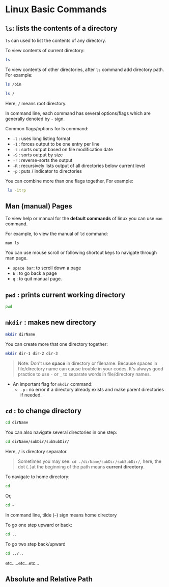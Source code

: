 # Linux Basic Commands

## `ls`: lists the contents of a directory

`ls` can used to list the contents of any directory.

To view contents of current directory:

```bash
ls
```

To view contents of other directories, after `ls` command add directory path. For example:

```bash
ls /bin
```

```bash
ls /
```

Here, `/` means root directory.

In command line, each command has several options/flags which are generally denoted by `-` sign. 

Common flags/options for ls command:

- `-l` : uses long listing format
- `-1` : forces output to be one entry per line
- `-t` : sorts output based on file modification date
- `-S` : sorts output by size
- `-r` : reverse-sorts the output
- `-R` : recursively lists output of all directories below current level
- `-p` : puts / indicator to directories

You can combine more than one flags together, For example:

```bash
 ls -1trp
```

## Man (manual) Pages

To view help or manual for the **default commands** of linux you can use `man` command.

For example, to view the manual of `ld` command:

```bas
man ls
```

You can use mouse scroll or following shortcut keys to navigate through man page.

- `space bar`: to scroll down a page
- `b` : to go back a page
- `q` : to quit manual page.

## `pwd` : prints current working directory

```bash
pwd
```

## `mkdir` : makes new directory

```bash
mkdir dirName
```

You can create more that one directory together:

```bash
mkdir dir-1 dir-2 dir-3
```

> Note: Don't use **space** in directory or filename. Because spaces in file/directory name can cause trouble in your codes. It's always good practice to use `-` or `_` to separate words in file/directory names.

- An important flag for `mkdir` command:
  - `-p` : no error if a directory already exists and make parent directories if needed.

## `cd` : to change directory

```bash
cd dirName
```

You can also navigate several directories in one step:

```bash
cd dirName/subDir/subSubDir/
```

Here, `/` is directory separator.

> Sometimes you may see: `cd ./dirName/subDir/subSubDir/`, here, the dot (`.`)at the beginning of the path means **current directory**.

To navigate to home directory:

```bash
cd
```

Or,

```bash
cd ~
```

In command line, tilde (`~`) sign means home directory

To go one step upward or back:

```bash
cd ..
```

To go two step back/upward

```bash
cd ../..
```

etc.....etc...etc...

## Absolute and Relative Path

